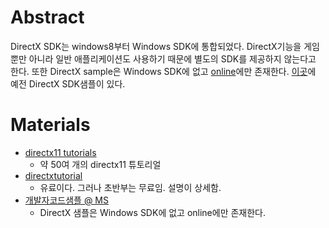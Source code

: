 # Abstract

DirectX SDK는 windows8부터 Windows SDK에 통합되었다. DirectX기능을
게임 뿐만 아니라 일반 애플리케이션도 사용하기 때문에 별도의 SDK를
제공하지 않는다고 한다. 또한 DirectX sample은 Windows SDK에
없고
[online](https://code.msdn.microsoft.com/site/search?f%5B0%5D.Type=SearchText&f%5B0%5D.Value=directx&f%5B1%5D.Type=Technology&f%5B1%5D.Value=DirectX)에만
존재한다. [이곳](https://blogs.msdn.microsoft.com/chuckw/2013/09/20/directx-sdk-samples-catalog/)에
예전 DirectX SDK샘플이 있다.

# Materials

* [directx11 tutorials](http://www.rastertek.com/tutdx11.html)
  * 약 50여 개의 directx11 튜토리얼 
* [directxtutorial](http://www.directxtutorial.com/default.aspx)
  * 유료이다. 그러나 초반부는 무료임. 설명이 상세함. 
* [개발자코드샘플 @ MS](https://code.msdn.microsoft.com/site/search?f%5B0%5D.Type=SearchText&f%5B0%5D.Value=directx&f%5B1%5D.Type=Technology&f%5B1%5D.Value=DirectX)
  * DirectX 샘플은 Windows SDK에 없고 online에만 존재한다.


